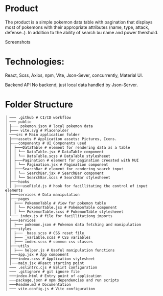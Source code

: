 # Product
The product is a simple pokemon data table with pagination that displays most of pokemons with their appropriate attributes (name, type, attack, defense..). In addition to the ability of search bu name and power thershold. 

Screenshots

# Technologies: 
React, Scss, Axios, npm, Vite, Json-Sever, concurrently, Material UI.


Backend API
No backend, just local data handled by Json-Server.

# Folder Structure

```
│ ─── .github # CI/CD workflow
│ ─── public
│ ├─── pokemon.json # local pokemon data
│ ├─── vite.svg # Placeholder 
│ ───src # Main application folder
│ ├───assets # Application assets: Pictures, Icons. 
│ ├───components # UI Components used
│ │ ├───DataTable # element for rendering data as a table
│ │ │ └── DataTable.jsx # DataTable component
│ │ │ └── DataTable.scss # DataTable stylesheeet
│ │ ├───Pagination # element for pagination creeated with MUI
│ │ │ └── Pagination.jsx # Pagination component
│ │ ├───SearchBar # element for rendering search input
│ │ │ └── SearchBar.jsx # SearchBar component
│ │ │ └── SearchBar.scss # SearchBar stylesheeet
│ ├───hooks
│ │ ├───useField.js # hook for facillitating the control of input elements
│ ├───services # Data manipulation
│ ├───pages
│ │ ├─── PokemonTable # View for pokemon table 
│ │ │ └── PokemonTable.jsx # PokemonTable component
│ │ │ └── PokemonTable.scss # PokemonTable stylesheeet
│ └─── index.js # file for facillitationg imports
│ ├───services 
│ │ ├─── pokemon.json # Pokemon data fetching and manipulation
│ ├───styles
│ │ ├─── _base.scss # CSS reset file
│ │ ├─── _variable.scss # CSS variables
│ │ ├─── index.scss # common css classes 
│ ├───utils
│ │ ├─── helper.js # Useful manipulation functions
│ ├───app.jsx # App component
│ ├───index.scss # Application stylesheet
│ │───main.jsx #React starting point
│ ─── .eslintrc.cjs # ESlint configuration
│ ─── .gitignore # git ignore file
│ ───index.html # Entry point of application
│ ───package.json # npm dependencies and run scripts
│ ───Readme.md # Documentation
│ ─── vite.config.js # Vite configuration
```
